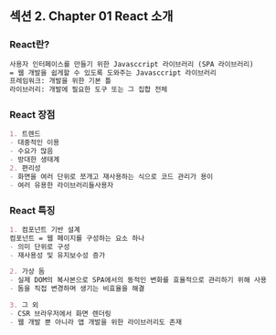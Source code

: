 ## 섹션 2. Chapter 01 React 소개

### React란?
```markdown
사용자 인터페이스를 만들기 위한 Javasccript 라이브러리 (SPA 라이브러리)
= 웹 개발을 쉽게할 수 있도록 도와주는 Javasccript 라이브러리
프레임워크: 개발을 위한 기본 틀
라이브러리: 개발에 필요한 도구 또는 그 집합 전체
```

### React 장점
```markdown
1. 트렌드
- 대중적인 이용
- 수요가 많음
- 방대한 생태계
2. 편리성
- 화면을 여러 단위로 쪼개고 재사용하는 식으로 코드 관리가 용이
- 여러 유용한 라이브러리들사용자
```

### React 특징
```markdown
1. 컴포넌트 기반 설계
컴포넌트 = 웹 페이지를 구성하는 요소 하나
- 의미 단위로 구성
- 재사용성 및 유지보수성 증가

2. 가상 돔
- 실제 DOM의 복사본으로 SPA에서의 동적인 변화를 효율적으로 관리하기 위해 사용
- 돔을 직접 변경하며 생기는 비효율을 해결

3. 그 외
- CSR 브라우저에서 화면 렌더링
- 웹 개발 뿐 아니라 앱 개발을 위한 라이브러리도 존재
```
